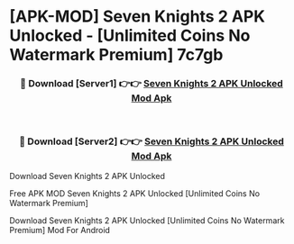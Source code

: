 # [APK-MOD] Seven Knights 2 APK Unlocked - [Unlimited Coins No Watermark Premium] 7c7gb



<div align="center">
<h3>🔴 Download [Server1] 👉👉 <a href="https://momento.my/?title=Seven_Knights_2_APK_Unlocked">Seven Knights 2 APK Unlocked Mod Apk</a></h3><br>

<h3>🔴 Download [Server2] 👉👉 <a href="https://momento.my/?title=Seven_Knights_2_APK_Unlocked">Seven Knights 2 APK Unlocked Mod Apk</a></h3>
</div>



Download Seven Knights 2 APK Unlocked 

Free APK MOD Seven Knights 2 APK Unlocked [Unlimited Coins No Watermark Premium]

Download Seven Knights 2 APK Unlocked [Unlimited Coins No Watermark Premium] Mod For Android
